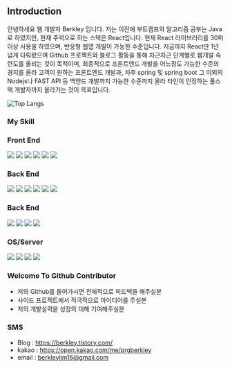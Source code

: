 
## Introduction
안녕하세요 웹 개발자 Berkley 입니다. 저는 이전에 부트캠프와 알고리즘 공부는 Java로 하였지만, 현재 주력으로 하는 스택은 React입니다. 현재 React 라이브러리를 30퍼 이상 사용을 하였으며, 반응형 웹앱 개발이 가능한 수준입니다. 지금까지 React만 1년 넘게 다뤄왔으며 Github 프로젝트와 블로그 활동을 통해 차근차근 단계별로 웹개발 숙련도를 올리는 것이 목적이며, 최종적으로 프론트엔드 개발을 어느정도 가능한 수준의 경지를 올라 고객이 원하는 프론트엔드 개발과, 차후 spring 및 spring boot 그 이외의 Nodejs나 FAST API 등 백엔드 개발까지 가능한 수준까지 올라 타인이 인정하는 풀스택 개발자까지 올라가는 것이 목표입니다. <br/> 

![Top Langs](https://github-readme-stats.vercel.app/api/top-langs/?username=BerkleyLim&layout=compact&hide=HTML,R,PUG,GROOVY)

### My Skill
<div>
  <h3>Front End</h3>
  <img src="https://img.shields.io/badge/react-violet?style=flat&logo=react&logoColor=white" />
  <img src="https://img.shields.io/badge/jquery-orange?style=flat&logo=jquery&logoColor=white" />
  <img src="https://img.shields.io/badge/redux-violet?style=flat&logo=redux&logoColor=white" />
  <img src="https://img.shields.io/badge/html5-white?style=flat&logo=html5&logoColor=black" />
  <img src="https://img.shields.io/badge/css-blue?style=flat&logo=css&logoColor=white" />
  <img src="https://img.shields.io/badge/scss-blue?style=flat&logo=scss&logoColor=white" />
</div>
<div>
  <h3>Back End</h3>
  <img src="https://img.shields.io/badge/java-red?style=flat&logo=java&logoColor=white" />
  <img src="https://img.shields.io/badge/jsp-yello?style=flat&logo=jsp&logoColor=white" />
  <img src="https://img.shields.io/badge/spring-green?style=flat&logo=spring&logoColor=white" />
  <img src="https://img.shields.io/badge/springboot-green?style=flat&logo=springboot&logoColor=white" />
  <img src="https://img.shields.io/badge/mybatis-gray?style=flat&logo=mybatis&logoColor=white" />
  <img src="https://img.shields.io/badge/jpa-pink?style=flat&logo=jpa&logoColor=white" />
</div>
</div>
<div>
  <h3>Back End</h3>
  <img src="https://img.shields.io/badge/mysql-blue?style=flat&logo=mysql&logoColor=white" />
  <img src="https://img.shields.io/badge/mariadb-blee?style=flat&logo=mariadb&logoColor=white" />
  <img src="https://img.shields.io/badge/mssql-blue?style=flat&logo=mssql&logoColor=white" />
  <img src="https://img.shields.io/badge/oracle-red?style=flat&logo=oracle&logoColor=white" />
</div>
</div>
<div>
  <h3>OS/Server</h3>
  <img src="https://img.shields.io/badge/linux-gray?style=flat&logo=linux&logoColor=white" />
  <img src="https://img.shields.io/badge/aws-red?style=flat&logo=aws&logoColor=white" />
  <img src="https://img.shields.io/badge/nginx-green?style=flat&logo=nginx&logoColor=white" />
  <img src="https://img.shields.io/badge/weblogic-red?style=flat&logo=weblogic&logoColor=white" />
</div>

### Welcome To Github Contributor
- 저의 Github를 들어가시면 전체적으로 피드백을 해주실분
- 사이드 프로젝트에서 적극적으로 아이디어를 주실분
- 저의 개발실력을 성장의 대해 기여해주실분

### SMS
- Blog : https://berkley.tistory.com/
- kakao : https://open.kakao.com/me/prgberkley
- email : berkleylim16@gmail.com

